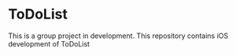 # ToDoList

This is a group project in development. This repository contains iOS development of ToDoList
